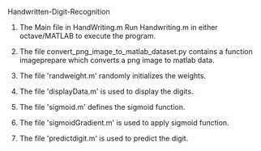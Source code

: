  
 Handwritten-Digit-Recognition
 
 1. The Main file in HandWriting.m
 Run Handwriting.m in either octave/MATLAB to execute the program.
 
 2. The file convert_png_image_to_matlab_dataset.py contains a function imageprepare which converts a png image to matlab data. 
 
 3. The file 'randweight.m' randomly initializes the weights.
 
 4. The file 'displayData.m' is used to display the digits. 
 
 5. The file 'sigmoid.m' defines the sigmoid function. 
 
 6. The file 'sigmoidGradient.m' is used to apply sigmoid function.
 
 7. The file 'predictdigit.m' is used to predict the digit. 
